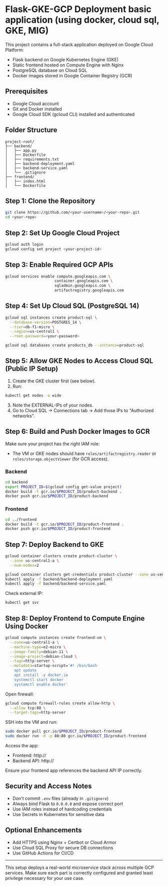 # Flask-GKE-GCP Deployment basic application (using docker, cloud sql, GKE, MIG)

This project contains a full-stack application deployed on Google Cloud Platform:

* Flask backend on Google Kubernetes Engine (GKE)
* Static frontend hosted on Compute Engine with Nginx
* PostgreSQL database on Cloud SQL
* Docker images stored in Google Container Registry (GCR)

## Prerequisites

* Google Cloud account
* Git and Docker installed
* Google Cloud SDK (gcloud CLI) installed and authenticated

## Folder Structure

```
project-root/
├── backend/
│   ├── app.py
│   ├── Dockerfile
│   ├── requirements.txt
│   ├── backend-deployment.yaml
│   ├── backend-service.yaml
│   └── .gitignore
├── frontend/
│   ├── index.html
│   └── Dockerfile
```

## Step 1: Clone the Repository

```bash
git clone https://github.com/<your-username>/<your-repo>.git
cd <your-repo>
```

## Step 2: Set Up Google Cloud Project

```bash
gcloud auth login
gcloud config set project <your-project-id>
```

## Step 3: Enable Required GCP APIs

```bash
gcloud services enable compute.googleapis.com \
                      container.googleapis.com \
                      sqladmin.googleapis.com \
                      artifactregistry.googleapis.com
```

## Step 4: Set Up Cloud SQL (PostgreSQL 14)

```bash
gcloud sql instances create product-sql \
  --database-version=POSTGRES_14 \
  --tier=db-f1-micro \
  --region=us-central1 \
  --root-password=<your-password>

gcloud sql databases create products_db --instance=product-sql
```

## Step 5: Allow GKE Nodes to Access Cloud SQL (Public IP Setup)

1. Create the GKE cluster first (see below).
2. Run:

```bash
kubectl get nodes -o wide
```

3. Note the EXTERNAL-IPs of your nodes.
4. Go to Cloud SQL → Connections tab → Add those IPs to "Authorized networks".

## Step 6: Build and Push Docker Images to GCR

Make sure your project has the right IAM role:

* The VM or GKE nodes should have `roles/artifactregistry.reader` or `roles/storage.objectViewer` (for GCR access).

### Backend

```bash
cd backend
export PROJECT_ID=$(gcloud config get-value project)
docker build -t gcr.io/$PROJECT_ID/product-backend .
docker push gcr.io/$PROJECT_ID/product-backend
```

### Frontend

```bash
cd ../frontend
docker build -t gcr.io/$PROJECT_ID/product-frontend .
docker push gcr.io/$PROJECT_ID/product-frontend
```

## Step 7: Deploy Backend to GKE

```bash
gcloud container clusters create product-cluster \
  --zone us-central1-a \
  --num-nodes=2

gcloud container clusters get-credentials product-cluster --zone us-central1-a
kubectl apply -f backend/backend-deployment.yaml
kubectl apply -f backend/backend-service.yaml
```

Check external IP:

```bash
kubectl get svc
```

## Step 8: Deploy Frontend to Compute Engine Using Docker

```bash
gcloud compute instances create frontend-vm \
  --zone=us-central1-a \
  --machine-type=e2-micro \
  --image-family=debian-11 \
  --image-project=debian-cloud \
  --tags=http-server \
  --metadata=startup-script='#! /bin/bash
    apt update
    apt install -y docker.io
    systemctl start docker
    systemctl enable docker'
```

Open firewall:

```bash
gcloud compute firewall-rules create allow-http \
  --allow tcp:80 \
  --target-tags=http-server
```

SSH into the VM and run:

```bash
sudo docker pull gcr.io/$PROJECT_ID/product-frontend
sudo docker run -d -p 80:80 gcr.io/$PROJECT_ID/product-frontend
```

Access the app:

* Frontend: http\://<Compute-VM-External-IP>
* Backend API: http\://<GKE-External-IP>

Ensure your frontend app references the backend API IP correctly.

## Security and Access Notes

* Don't commit `.env` files (already in `.gitignore`)
* Always bind Flask to `0.0.0.0` and expose correct port
* Use IAM roles instead of hardcoding credentials
* Use Secrets in Kubernetes for sensitive data

## Optional Enhancements

* Add HTTPS using Nginx + Certbot or Cloud Armor
* Use Cloud SQL Proxy for secure DB connections
* Use GitHub Actions for CI/CD

---

This setup deploys a real-world microservice stack across multiple GCP services. Make sure each part is correctly configured and granted least privilege necessary for your use case.
